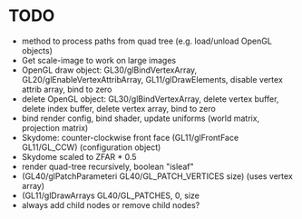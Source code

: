 # TODO

* method to process paths from quad tree (e.g. load/unload OpenGL objects)
* Get scale-image to work on large images
* OpenGL draw object: GL30/glBindVertexArray, GL20/glEnableVertexAttribArray, GL11/glDrawElements, disable vertex attrib array, bind to zero
* delete OpenGL object: GL30/glBindVertexArray, delete vertex buffer, delete index buffer, delete vertex array, bind to zero
* bind render config, bind shader, update uniforms (world matrix, projection matrix)
* Skydome: counter-clockwise front face (GL11/glFrontFace GL11/GL\_CCW) (configuration object)
* Skydome scaled to ZFAR * 0.5
* render quad-tree recursively, boolean "isleaf"
* (GL40/glPatchParameteri GL40/GL\_PATCH\_VERTICES size) (uses vertex array)
* (GL11/glDrawArrays GL40/GL\_PATCHES, 0, size
* always add child nodes or remove child nodes?
